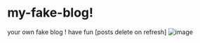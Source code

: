 # my-fake-blog!
your own fake blog ! have fun [posts delete on refresh]
![image](https://github.com/dimikira/my-fake-blog-/assets/116223644/8fa82fda-8702-47ec-969a-a4ab62887dd9)

